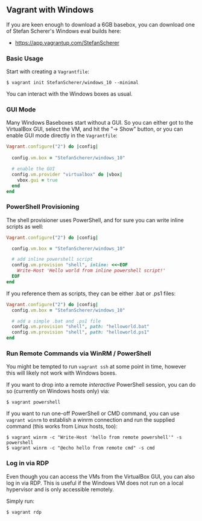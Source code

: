 ## Vagrant with Windows

If you are keen enough to download a 6GB basebox, you can download one of Stefan Scherer's Windows eval builds here:

 * https://app.vagrantup.com/StefanScherer

### Basic Usage

Start with creating a `Vagrantfile`:
```
$ vagrant init StefanScherer/windows_10 --minimal
```

You can interact with the Windows boxes as usual.

### GUI Mode

Many Windows Baseboxes start without a GUI. So you can either got to the VirtualBox GUI, select the VM, and hit the "-> Show" button, or you can enable GUI mode directly in the `Vagrantfile`:
```ruby
Vagrant.configure("2") do |config|
  
  config.vm.box = "StefanScherer/windows_10"

  # enable the GUI
  config.vm.provider "virtualbox" do |vbox|
    vbox.gui = true
  end
end
```

### PowerShell Provisioning

The shell provisioner uses PowerShell, and for sure you can write inline scripts as well:
```ruby
Vagrant.configure("2") do |config|

  config.vm.box = "StefanScherer/windows_10"

  # add inline powershell script
  config.vm.provision "shell", inline: <<~EOF
    Write-Host 'Hello world from inline powershell script!'
  EOF
end
```

If you reference them as scripts, they can be either .bat or .ps1 files:
```ruby
Vagrant.configure("2") do |config|
  config.vm.box = "StefanScherer/windows_10"

  # add a simple .bat and .ps1 file
  config.vm.provision "shell", path: "helloworld.bat"
  config.vm.provision "shell", path: "helloworld.ps1"
end
```

### Run Remote Commands via WinRM / PowerShell

You might be tempted to run `vagrant ssh` at some point in time, however this will likely not work with Windows boxes.

If you want to drop into a remote *interactive* PowerShell session, you can do so (currently on Windows hosts only) via:
```
$ vagrant powershell
```

If you want to run one-off PowerShell or CMD command, you can use `vagrant winrm` to establish a winrm connection and run the supplied command (this works from Linux hosts, too):
```
$ vagrant winrm -c "Write-Host 'hello from remote powershell'" -s powershell
$ vagrant winrm -c "@echo hello from remote cmd" -s cmd
```

### Log in via RDP

Even though you can access the VMs from the VirtualBox GUI, you can also log in via RDP. This is useful if the Windows VM does not run on a local hypervisor and is only accessible remotely.

Simply run:
```
$ vagrant rdp
```